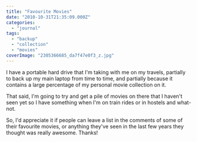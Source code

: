 ```yaml
---
title: "Favourite Movies"
date: "2010-10-31T21:35:09.000Z"
categories: 
  - "journal"
tags: 
  - "backup"
  - "collection"
  - "movies"
coverImage: "2305366685_da7f47e0f3_z.jpg"
---
```


I have a portable hard drive that I'm taking with me on my travels, partially to back up my main laptop from time to time, and partially because it contains a large percentage of my personal movie collection on it.

That said, I'm going to try and get a pile of movies on there that I haven't seen yet so I have something when I'm on train rides or in hostels and what-not.

So, I'd appreciate it if people can leave a list in the comments of some of their favourite movies, or anything they've seen in the last few years they thought was really awesome. Thanks!
